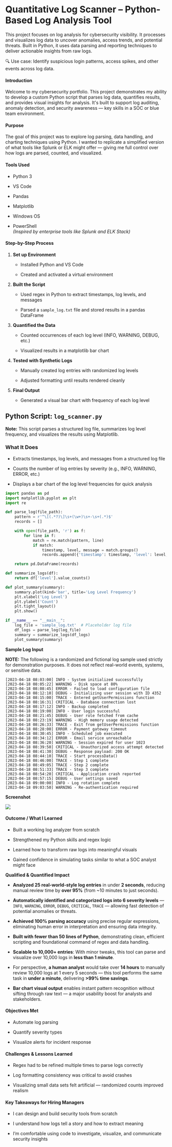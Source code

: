 # Quantitative Log Scanner – Python-Based Log Analysis Tool

This project focuses on log analysis for cybersecurity visibility. It processes and visualizes log data to uncover anomalies, access trends, and potential threats. Built in Python, it uses data parsing and reporting techniques to deliver actionable insights from raw logs.

🔍 Use case: Identify suspicious login patterns, access spikes, and other events across log data.


#### **Introduction**

Welcome to my cybersecurity portfolio. This project demonstrates my ability to develop a custom Python script that parses log data, quantifies results, and provides visual insights for analysis. It's built to support log auditing, anomaly detection, and security awareness — key skills in a SOC or blue team environment.

#### **Purpose**

The goal of this project was to explore log parsing, data handling, and charting techniques using Python. I wanted to replicate a simplified version of what tools like Splunk or ELK might offer — giving me full control over how logs are parsed, counted, and visualized.

#### **Tools Used**

- Python 3

- VS Code

- Pandas

- Matplotlib

- Windows OS

- PowerShell  
    _(Inspired by enterprise tools like Splunk and ELK Stack)_

#### **Step-by-Step Process**

1. **Set up Environment**
    - Installed Python and VS Code
    
    - Created and activated a virtual environment

3. **Built the Script**
    - Used regex in Python to extract timestamps, log levels, and messages
    
    - Parsed a `sample_log.txt` file and stored results in a pandas DataFrame

5. **Quantified the Data**
    - Counted occurrences of each log level (INFO, WARNING, DEBUG, etc.)
    
    - Visualized results in a matplotlib bar chart

7. **Tested with Synthetic Logs**
    - Manually created log entries with randomized log levels
    
    - Adjusted formatting until results rendered cleanly

9. **Final Output**
    - Generated a visual bar chart with frequency of each log level

## Python Script: `log_scanner.py`

**Note:** This script parses a structured log file, summarizes log level frequency, and visualizes the results using Matplotlib.

### **What It Does**

- Extracts timestamps, log levels, and messages from a structured log file

- Counts the number of log entries by severity (e.g., INFO, WARNING, ERROR, etc.)

- Displays a bar chart of the log level frequencies for quick analysis

```python
import pandas as pd
import matplotlib.pyplot as plt
import re

def parse_log(file_path):
    pattern = r'^\[(.*?)\]\s+(\w+)\s+-\s+(.*)$'
    records = []

    with open(file_path, 'r') as f:
        for line in f:
            match = re.match(pattern, line)
            if match:
                timestamp, level, message = match.groups()
                records.append({'timestamp': timestamp, 'level': level, 'message': message})

    return pd.DataFrame(records)

def summarize_logs(df):
    return df['level'].value_counts()

def plot_summary(summary):
    summary.plot(kind='bar', title='Log Level Frequency')
    plt.xlabel('Log Level')
    plt.ylabel('Count')
    plt.tight_layout()
    plt.show()

if __name__ == "__main__":
    log_file = 'sample_log.txt'  # Placeholder log file
    df_logs = parse_log(log_file)
    summary = summarize_logs(df_logs)
    plot_summary(summary)

```

**Sample Log Input**

**NOTE:** The following is a randomized and fictional log sample used strictly for demonstration purposes. It does not reflect real-world events, systems, or sensitive data.

```
[2023-04-18 08:03:00] INFO - System initialized successfully
[2023-04-18 08:05:22] WARNING - Disk space at 80%
[2023-04-18 08:08:45] ERROR - Failed to load configuration file
[2023-04-18 08:12:10] DEBUG - Initializing user session with ID 4352
[2023-04-18 08:15:00] TRACE - Entered getUserPermissions function
[2023-04-18 08:16:31] CRITICAL - Database connection lost
[2023-04-18 08:17:12] INFO - Backup completed
[2023-04-18 08:19:00] INFO - User login successful
[2023-04-18 08:21:45] DEBUG - User role fetched from cache
[2023-04-18 08:23:19] WARNING - High memory usage detected
[2023-04-18 08:26:33] TRACE - Exit from getUserPermissions function
[2023-04-18 08:28:00] ERROR - Payment gateway timeout
[2023-04-18 08:30:45] INFO - Scheduled job executed
[2023-04-18 08:34:12] ERROR - Email service unreachable
[2023-04-18 08:36:20] WARNING - Session expired for user 1023
[2023-04-18 08:39:50] CRITICAL - Unauthorized access attempt detected
[2023-04-18 08:41:30] DEBUG - Response payload: 200 OK
[2023-04-18 08:44:10] TRACE - Start processData()
[2023-04-18 08:46:00] TRACE - Step 1 complete
[2023-04-18 08:49:05] TRACE - Step 2 complete
[2023-04-18 08:51:33] TRACE - Step 3 complete
[2023-04-18 08:54:20] CRITICAL - Application crash reported
[2023-04-18 08:57:15] DEBUG - User settings saved
[2023-04-18 09:00:00] INFO - Log rotation complete
[2023-04-18 09:03:50] WARNING - Re-authentication required
```

**Screenshot**

![](images/log_scanner_output-.png)

#### **Outcome / What I Learned**

- Built a working log analyzer from scratch

- Strengthened my Python skills and regex logic

- Learned how to transform raw logs into meaningful visuals

- Gained confidence in simulating tasks similar to what a SOC analyst might face

**Qualified & Quantified Impact**

- **Analyzed 25 real-world-style log entries** in under **2 seconds**, reducing manual review time by **over 95%** (from ~10 minutes to just seconds).

- **Automatically identified and categorized logs into 6 severity levels** — `INFO`, `WARNING`, `ERROR`, `DEBUG`, `CRITICAL`, `TRACE` — allowing fast detection of potential anomalies or threats.

- **Achieved 100% parsing accuracy** using precise regular expressions, eliminating human error in interpretation and ensuring data integrity.

- **Built with fewer than 50 lines of Python**, demonstrating clean, efficient scripting and foundational command of regex and data handling.

- **Scalable to 10,000+ entries**: With minor tweaks, this tool can parse and visualize over 10,000 logs in **less than 1 minute**.

- For perspective, **a human analyst** would take over **14 hours** to manually review 10,000 logs at 1 every 5 seconds — this tool performs the same task in **under a minute**, delivering **\>99% time savings**.

- **Bar chart visual output** enables instant pattern recognition without sifting through raw text — a major usability boost for analysts and stakeholders.

#### **Objectives Met**

- Automate log parsing

- Quantify severity types

- Visualize alerts for incident response

#### **Challenges & Lessons Learned**

- Regex had to be refined multiple times to parse logs correctly

- Log formatting consistency was critical to avoid crashes

- Visualizing small data sets felt artificial — randomized counts improved realism

#### **Key Takeaways for Hiring Managers**

- I can design and build security tools from scratch

- I understand how logs tell a story and how to extract meaning

- I’m comfortable using code to investigate, visualize, and communicate security insights
